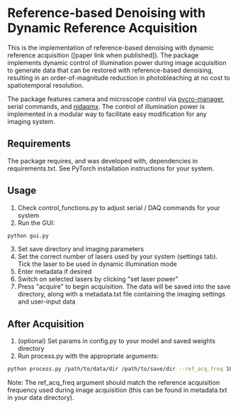 # Reference-based Denoising with Dynamic Reference Acquisition

This is the implementation of reference-based denoising with dynamic reference acquisition ([paper link when published]). The package implements dynamic control of illumination power during image acquisition to generate data that can be restored with reference-based denoising, resulting in an order-of-magnitude reduction in photobleaching at no cost to spatiotemporal resolution.

The package features camera and microscope control via [pycro-manager](https://github.com/micro-manager/pycro-manager), serial commands, and [nidaqmx](https://github.com/ni/nidaqmx-python). The control of illumination power is implemented in a modular way to facilitate easy modification for any imaging system.

## Requirements 

The package requires, and was developed with, dependencies in requirements.txt. See PyTorch installation instructions for your system.

## Usage

1. Check control_functions.py to adjust serial / DAQ commands for your system
2. Run the GUI:
```bash
python gui.py
```
3. Set save directory and imaging parameters
4. Set the correct number of lasers used by your system (settings tab). Tick the laser to be used in dynamic illumination mode
5. Enter metadata if desired
6. Switch on selected lasers by clicking "set laser power"
7. Press "acquire" to begin acquisition. The data will be saved into the save directory, along with a metadata.txt file containing the imaging settings and user-input data

## After Acquisition

1. (optional) Set params in config.py to your model and saved weights directory
2. Run process.py with the appropriate arguments:
```bash
python process.py /path/to/data/dir /path/to/save/dir --ref_acq_freq 10
```
Note: The ref_acq_freq argument should match the reference acquisition frequency used during image acquisition (this can be found in metadata.txt in your data directory).
